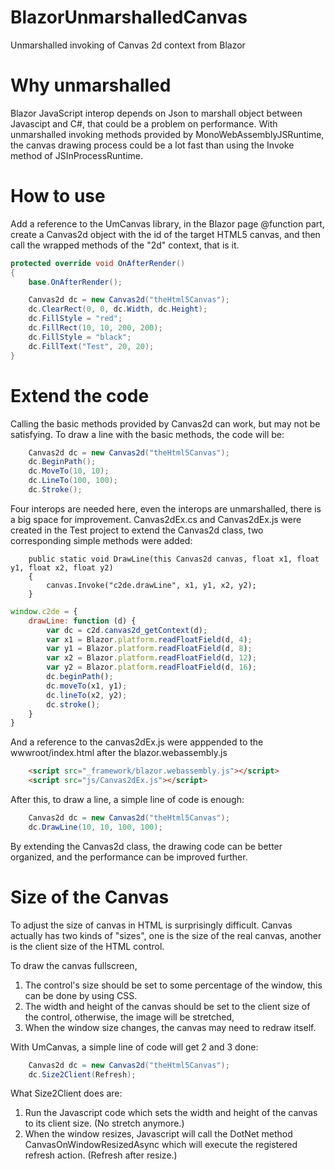 # BlazorUnmarshalledCanvas
Unmarshalled invoking of Canvas 2d context from Blazor

# Why unmarshalled
Blazor JavaScript interop depends on Json to marshall object between Javascipt and C#, that could be a problem on performance. With unmarshalled invoking methods provided by MonoWebAssemblyJSRuntime, the canvas drawing process could be a lot fast than using the Invoke method of JSInProcessRuntime.

# How to use
Add a reference to the UmCanvas library, in the Blazor page @function part, create a Canvas2d object with the id of the target HTML5 canvas, and then call the wrapped methods of the "2d" context, that is it.

```csharp
protected override void OnAfterRender()
{
    base.OnAfterRender();

    Canvas2d dc = new Canvas2d("theHtml5Canvas");
    dc.ClearRect(0, 0, dc.Width, dc.Height);
    dc.FillStyle = "red";
    dc.FillRect(10, 10, 200, 200);
    dc.FillStyle = "black";
    dc.FillText("Test", 20, 20);
}
```
# Extend the code
Calling the basic methods provided by Canvas2d can work, but may not be satisfying. To draw a line with the basic methods, the code will be:
```csharp
    Canvas2d dc = new Canvas2d("theHtml5Canvas");
    dc.BeginPath();
    dc.MoveTo(10, 10);
    dc.LineTo(100, 100);
    dc.Stroke();
```
Four interops are needed here, even the interops are unmarshalled, there is a big space for improvement. Canvas2dEx.cs and Canvas2dEx.js were created in the Test project to extend the Canvas2d class, two corresponding simple methods were added:
```cssharp
    public static void DrawLine(this Canvas2d canvas, float x1, float y1, float x2, float y2)
    {
        canvas.Invoke("c2de.drawLine", x1, y1, x2, y2);
    }
```
```javascript
window.c2de = {
    drawLine: function (d) {
        var dc = c2d.canvas2d_getContext(d);
        var x1 = Blazor.platform.readFloatField(d, 4);
        var y1 = Blazor.platform.readFloatField(d, 8);
        var x2 = Blazor.platform.readFloatField(d, 12);
        var y2 = Blazor.platform.readFloatField(d, 16);
        dc.beginPath();
        dc.moveTo(x1, y1);
        dc.lineTo(x2, y2);
        dc.stroke();
    }
}
```
And a reference to the canvas2dEx.js were apppended to the wwwroot/index.html after the blazor.webassembly.js
```html
    <script src="_framework/blazor.webassembly.js"></script>
    <script src="js/Canvas2dEx.js"></script>
```
After this, to draw a line, a simple line of code is enough:
```csharp
    Canvas2d dc = new Canvas2d("theHtml5Canvas");
    dc.DrawLine(10, 10, 100, 100);
```
By extending the Canvas2d class, the drawing code can be better organized, and the performance can be improved further.

# Size of the Canvas
To adjust the size of canvas in HTML is surprisingly difficult. Canvas actually has two kinds of "sizes", one is the size of the real canvas, another is the client size of the HTML control. 

To draw the canvas fullscreen, 
1) The control's size should be set to some percentage of the window, this can be done by using CSS.
2) The width and height of the canvas should be set to the client size of the control, otherwise, the image will be stretched, 
3) When the window size changes, the canvas may need to redraw itself. 

With UmCanvas, a simple line of code will get 2 and 3 done:
```csharp
    Canvas2d dc = new Canvas2d("theHtml5Canvas");
    dc.Size2Client(Refresh);
```
What Size2Client does are: 
1) Run the Javascript code which sets the width and height of the canvas to its client size. (No stretch anymore.)
2) When the window resizes, Javascript will call the DotNet method CanvasOnWindowResizedAsync which will execute the registered refresh action. (Refresh after resize.)
